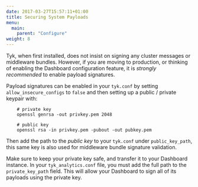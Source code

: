 ```yaml
---
date: 2017-03-27T15:57:11+01:00
title: Securing System Payloads
menu:
  main:
    parent: "Configure"
weight: 8 
---
```


Tyk, when first installed, does not insist on signing any cluster messages or middleware bundles. However, if you are moving to production, or thinking of enabling the Dashboard configuration feature, it is *strongly recommended* to enable payload signatures.

Payload signatures can be enabled in your `tyk.conf` by setting `allow_insecure_configs` to `false` and then setting up a public / private keypair with:

```
    # private key
    openssl genrsa -out privkey.pem 2048
    
    # public key
    openssl rsa -in privkey.pem -pubout -out pubkey.pem
```

Then add the path to the *public key* to your `tyk.conf` under `public_key_path`, this same key is also used for middleware bundle signature validation.

Make sure to keep your private key safe, and transfer it to your Dashboard instance. In your `tyk_analytics.conf` file, you must add the full path to the `private_key_path` field. This will allow your Dashboard to sign all of its payloads using the private key.